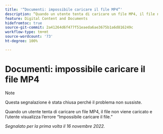 ```yaml
---
title: '“Documenti: impossibile caricare il file MP4”'
description: “Quando un utente tenta di caricare un file MP4, il file non viene caricato e l’utente visualizza l’errore Impossibile caricare il file.”
feature: Digital Content and Documents
hidefromtoc: true
source-git-commit: 2a41264d6f477f51eaeda6ae3675b1a6d816249c
workflow-type: tm+mt
source-wordcount: '73'
ht-degree: 100%

---
```



# Documenti: impossibile caricare il file MP4

>[!NOTE]
>
>Questa segnalazione è stata chiusa perché il problema non sussiste.

Quando un utente tenta di caricare un file MP4, il file non viene caricato e l’utente visualizza l’errore “Impossibile caricare il file.”

_Segnalato per la prima volta il 16 novembre 2022._

